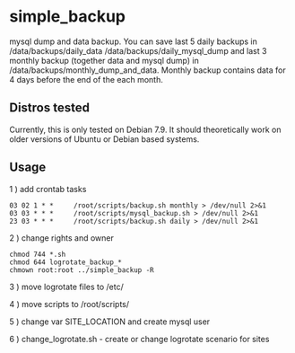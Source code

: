 # simple_backup

mysql dump and data backup. You can save last 5 daily backups in /data/backups/daily_data /data/backups/daily_mysql_dump and last 3 monthly backup (together data and mysql dump) in /data/backups/monthly_dump_and_data. Monthly backup contains data for 4 days before the end of the each month.

Distros tested
------------
Currently, this is only tested on Debian 7.9. It should theoretically work on older versions of Ubuntu or Debian based systems.

Usage
------------

1 ) add crontab tasks
```
03 02 1 * *     /root/scripts/backup.sh monthly > /dev/null 2>&1
03 03 * * *     /root/scripts/mysql_backup.sh > /dev/null 2>&1
23 03 * * *     /root/scripts/backup.sh daily > /dev/null 2>&1
```
2 ) change rights and owner
```
chmod 744 *.sh
chmod 644 logrotate_backup_*
chmown root:root ../simple_backup -R
```
3 ) move logrotate files to /etc/

4 ) move scripts to /root/scripts/

5 ) change var SITE_LOCATION and create mysql user

6 ) change_logrotate.sh - create or change logrotate scenario for sites 
